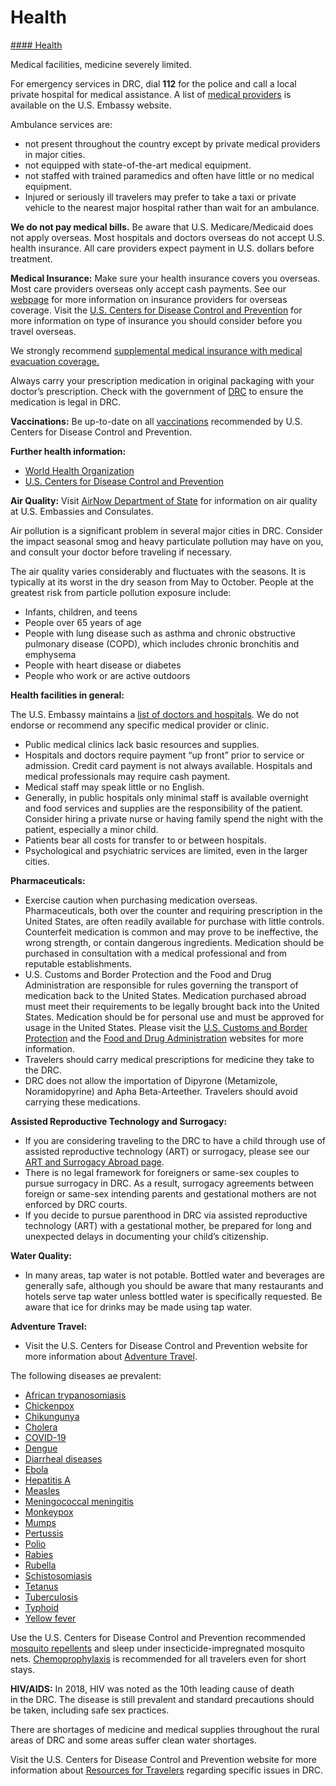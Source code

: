 # Health

[#### Health](javascript:void(0); "Health")

Medical facilities, medicine severely limited.

For emergency services in DRC, dial **112** for the police and call a local private hospital for medical assistance. A list of [medical providers](https://cd.usembassy.gov/u-s-citizen-services/local-resources-of-u-s-citizens/doctors/) is available on the U.S. Embassy website.

Ambulance services are:

* not present throughout the country except by private medical providers in major cities.
* not equipped with state-of-the-art medical equipment.
* not staffed with trained paramedics and often have little or no medical equipment.
* Injured or seriously ill travelers may prefer to take a taxi or private vehicle to the nearest major hospital rather than wait for an ambulance.

**We do not pay medical bills.** Be aware that U.S. Medicare/Medicaid does not apply overseas. Most hospitals and doctors overseas do not accept U.S. health insurance. All care providers expect payment in U.S. dollars before treatment.

**Medical Insurance:** Make sure your health insurance covers you overseas. Most care providers overseas only accept cash payments. See our [webpage](https://travel.state.gov/content/travel/en/international-travel/before-you-go/your-health-abroad/insurance-providers-overseas.html) for more information on insurance providers for overseas coverage. Visit the [U.S. Centers for Disease Control and Prevention](https://wwwnc.cdc.gov/travel/page/insurance) for more information on type of insurance you should consider before you travel overseas.

We strongly recommend [supplemental medical insurance with medical evacuation coverage.](https://travel.state.gov/content/travel/en/international-travel/before-you-go/your-health-abroad/insurance-providers-overseas.html)

Always carry your prescription medication in original packaging with your doctor’s prescription. Check with the government of [DRC](http://www.dgm.cd/) to ensure the medication is legal in DRC.

**Vaccinations:** Be up-to-date on all [vaccinations](https://wwwnc.cdc.gov/travel/destinations/list) recommended by U.S. Centers for Disease Control and Prevention.

**Further health information:**

* [World Health Organization](https://www.who.int/countries/)
* [U.S. Centers for Disease Control and Prevention](http://wwwnc.cdc.gov/travel/)

**Air Quality:** Visit [AirNow Department of State](https://www.airnow.gov/index.cfm?action=airnow.global_summary) for information on air quality at U.S. Embassies and Consulates.

Air pollution is a significant problem in several major cities in DRC. Consider the impact seasonal smog and heavy particulate pollution may have on you, and consult your doctor before traveling if necessary.

The air quality varies considerably and fluctuates with the seasons. It is typically at its worst in the dry season from May to October. People at the greatest risk from particle pollution exposure include:

* Infants, children, and teens
* People over 65 years of age
* People with lung disease such as asthma and chronic obstructive pulmonary disease (COPD), which includes chronic bronchitis and emphysema
* People with heart disease or diabetes
* People who work or are active outdoors

**Health facilities in general:**

The U.S. Embassy maintains a [list of doctors and hospitals](https://cd.usembassy.gov/u-s-citizen-services/local-resources-of-u-s-citizens/doctors/). We do not endorse or recommend any specific medical provider or clinic.

* Public medical clinics lack basic resources and supplies.
* Hospitals and doctors require payment “up front” prior to service or admission. Credit card payment is not always available. Hospitals and medical professionals may require cash payment.
* Medical staff may speak little or no English.
* Generally, in public hospitals only minimal staff is available overnight and food services and supplies are the responsibility of the patient. Consider hiring a private nurse or having family spend the night with the patient, especially a minor child.
* Patients bear all costs for transfer to or between hospitals.
* Psychological and psychiatric services are limited, even in the larger cities.

**Pharmaceuticals:**

* Exercise caution when purchasing medication overseas. Pharmaceuticals, both over the counter and requiring prescription in the United States, are often readily available for purchase with little controls. Counterfeit medication is common and may prove to be ineffective, the wrong strength, or contain dangerous ingredients. Medication should be purchased in consultation with a medical professional and from reputable establishments.
* U.S. Customs and Border Protection and the Food and Drug Administration are responsible for rules governing the transport of medication back to the United States. Medication purchased abroad must meet their requirements to be legally brought back into the United States. Medication should be for personal use and must be approved for usage in the United States. Please visit the [U.S. Customs and Border Protection](https://www.cbp.gov/travel/us-citizens/know-before-you-go/prohibited-and-restricted-items) and the [Food and Drug Administration](https://www.fda.gov/drugs/resourcesforyou/consumers/buyingusingmedicinesafely/buyingmedicinefromoutsidetheunitedstates/default.htm) websites for more information.
* Travelers should carry medical prescriptions for medicine they take to the DRC.
* DRC does not allow the importation of Dipyrone (Metamizole, Noramidopyrine) and Apha Beta-Arteether. Travelers should avoid carrying these medications.

**Assisted Reproductive Technology and Surrogacy:**

* If you are considering traveling to the DRC to have a child through use of assisted reproductive technology (ART) or surrogacy, please see our [ART and Surrogacy Abroad page](https://travel.state.gov/content/travel/en/legal/travel-legal-considerations/us-citizenship/Assisted-Reproductive-Technology-ART-Surrogacy-Abroad.html).
* There is no legal framework for foreigners or same-sex couples to pursue surrogacy in DRC. As a result, surrogacy agreements between foreign or same-sex intending parents and gestational mothers are not enforced by DRC courts.
* If you decide to pursue parenthood in DRC via assisted reproductive technology (ART) with a gestational mother, be prepared for long and unexpected delays in documenting your child’s citizenship.

**Water Quality:**

* In many areas, tap water is not potable. Bottled water and beverages are generally safe, although you should be aware that many restaurants and hotels serve tap water unless bottled water is specifically requested. Be aware that ice for drinks may be made using tap water.

**Adventure Travel:**

* Visit the U.S. Centers for Disease Control and Prevention website for more information about [Adventure Travel](https://wwwnc.cdc.gov/travel/page/adventure).

The following diseases ae prevalent:

* [African trypanosomiasis](http://www.cdc.gov/parasites/sleepingsickness/index.html)
* [Chickenpox](http://www.cdc.gov/chickenpox/)
* [Chikungunya](http://www.cdc.gov/chikungunya/)
* [Cholera](https://www.cdc.gov/cholera/africa/index.html)
* [COVID-19](https://www.cdc.gov/coronavirus/2019-nCoV/index.html)
* [Dengue](http://www.cdc.gov/Dengue/)
* [Diarrheal diseases](http://wwwnc.cdc.gov/travel/page/travelers-diarrhea)
* [Ebola](https://wwwnc.cdc.gov/travel/diseases/ebola)
* [Hepatitis A](https://www.cdc.gov/hepatitis/hav/index.htm)
* [Measles](http://www.cdc.gov/measles/index.html)
* [Meningococcal meningitis](http://wwwnc.cdc.gov/travel/yellowbook/2014/chapter-3-infectious-diseases-related-to-travel/meningococcal-disease)
* [Monkeypox](https://www.cdc.gov/poxvirus/monkeypox/)
* [Mumps](http://www.cdc.gov/mumps/index.html)
* [Pertussis](http://wwwnc.cdc.gov/travel/diseases/pertussis)
* [Polio](https://www.cdc.gov/polio/)
* [Rabies](https://wwwnc.cdc.gov/travel/yellowbook/2018/infectious-diseases-related-to-travel/rabies)
* [Rubella](http://wwwnc.cdc.gov/travel/yellowbook/2016/infectious-diseases-related-to-travel/rubella)
* [Schistosomiasis](http://www.cdc.gov/parasites/schistosomiasis/)
* [Tetanus](http://www.cdc.gov/tetanus/index.html)
* [Tuberculosis](http://www.cdc.gov/tb/)
* [Typhoid](http://www.cdc.gov/typhoid-fever/index.html)
* [Yellow fever](http://www.cdc.gov/yellowfever/)

Use the U.S. Centers for Disease Control and Prevention recommended [mosquito repellents](http://wwwnc.cdc.gov/travel/page/avoid-bug-bites) and sleep under insecticide-impregnated mosquito nets. [Chemoprophylaxis](http://www.cdc.gov/malaria/travelers/drugs.html) is recommended for all travelers even for short stays.

**HIV/AIDS:** In 2018, HIV was noted as the 10th leading cause of death in the DRC. The disease is still prevalent and standard precautions should be taken, including safe sex practices.

There are shortages of medicine and medical supplies throughout the rural areas of DRC and some areas suffer clean water shortages.

Visit the U.S. Centers for Disease Control and Prevention website for more information about [Resources for Travelers](https://wwwnc.cdc.gov/travel/destinations/traveler/none/democratic-republic-of-congo) regarding specific issues in DRC.